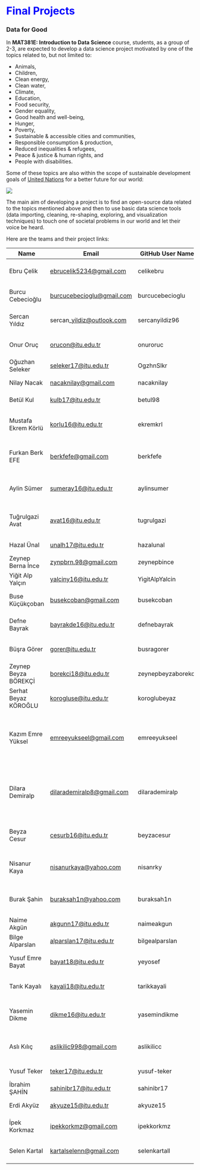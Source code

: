 
# <span style="color:blue">Final Projects</span>

### Data for Good

In **MAT381E: Introduction to Data Science** course, students, as a group of 2-3, are expected to develop a data science project motivated by one of the topics related to, but not limited to:

* Animals,
* Children, 
* Clean energy,
* Clean water,
* Climate,
* Education,
* Food security,
* Gender equality,
* Good health and well-being,
* Hunger,
* Poverty,
* Sustainable & accessible cities and communities,
* Responsible consumption & production,
* Reduced inequalities & refugees,
* Peace & justice & human rights, and
* People with disabilities.

Some of these topics are also within the scope of sustainable development goals of [United Nations](https://www.un.org/sustainabledevelopment/sustainable-development-goals/) for a better future for our world: 

![](https://unemg.org/wp-content/uploads/2018/09/SDGs-1024x320.jpeg)

The main aim of developing a project is to find an open-source data related to the topics mentioned above and then to use basic data science tools (data importing, cleaning, re-shaping, exploring, and visualization techniques) to touch one of societal problems in our world and let their voice be heard. 

 Here are the teams and their project links:


|  Name    | Email | GitHub User Name            | Team Name                      | Project Link                                                                |
| -------------------- | -------------------------- | ------------------ | ------------------------ | --------------------------------------------------------------------------- |
| Ebru Çelik           | ebrucelik5234@gmail.com    | celikebru          | Bee Aware                | [Women, Business And The Law](https://celikebru.github.io/BeeAware/)                                             |
| Burcu Cebecioğlu     | burcucebecioglu@gmail.com  | burcucebecioglu    | Bee Aware                | [Women, Business And The Law](https://burcucebecioglu.github.io/BeeAware/)                                                 |
| Sercan Yıldız        | sercan\_yildiz@outlook.com | sercanyildiz96     | Dinos                    | [Policy effects on pandemic](https://sercanyildiz96.github.io/Mat381-sercanyildiz/dinos.html)                                                  |
| Onur Oruç            | orucon@itu.edu.tr          | onuroruc           | Dinos                    | [Policy effects on pandemic](https://onuroruc.github.io/MAT381OnurOruc/dinos.html)                                                    |
| Oğuzhan Seleker      | seleker17@itu.edu.tr       | OgzhnSlkr          | Espresso                 | [Shared Bike Data in NYC](https://oguzhanseleker.github.io/CitiBikeUsageInNYC/#1)                                                     |
| Nilay Nacak          | nacaknilay@gmail.com       | nacaknilay         | Espresso                 | [Shared Bike Data in NYC](https://nacaknilay.github.io/CitiBikeUsageInNYC/#1)                                                     |
| Betül Kul            | kulb17@itu.edu.tr          | betul98            | Espresso                 | [Shared Bike Data in NYC](https://betul98.github.io/CitiBikeUsageInNYC/#1)                                                      |
| Mustafa Ekrem Körlü  | korlu16@itu.edu.tr         | ekremkrl           | Fasces                   | Estimating Non-pandemic Time Zone                                           |
| Furkan Berk EFE      | berkfefe@gmail.com         | berkfefe           | Fasces                   | Estimating Non-Pandemic Time Zone                                           |
| Aylin Sümer          | sumeray16@itu.edu.tr       | aylinsumer         | Gemittarius              | Violence against women (global)                                             |
| Tuğrulgazi Avat      | avat16@itu.edu.tr          | tugrulgazi         | Gemittarius              | Violence against women (global)                                             |
| Hazal Ünal           | unalh17@itu.edu.tr         | hazalunal          | Migraine                 | [Missing Immigrants](https://hazalunal.github.io/missing.migrants/MissingImmigrants_TeamMigraine.html)                                                        |
| Zeynep Berna İnce    | zynpbrn.98@gmail.com       | zeynepbince        | Migraine                 | [Missing Immigrants](https://zeynepbince.github.io/missing.migrants/MissingImmigrants_TeamMigraine.html)                                                          |
| Yiğit Alp Yalçın     | yalciny16@itu.edu.tr       | YigitAlpYalcin     | Migraine                 | Missing Immigrants                                                          |
| Buse Küçükçoban      | busekcoban@gmail.com       | busekcoban         | Oxygen                   | [Raptor Persecution Incidents](https://busekcoban.github.io/)                                               |
| Defne Bayrak         | bayrakde16@itu.edu.tr      | defnebayrak        | Oxygen                   | [Raptor Persecution Incidents](https://defnebayrak.github.io/#(1))                                                |
| Büşra Görer          | gorer@itu.edu.tr           | busragorer         | Perseverance             | Efficiency of university choices                                            |
| Zeynep Beyza BÖREKÇİ | borekci18@itu.edu.tr       | zeynepbeyzaborekci | Perseverance             | Efficiency of university choices                                            |
| Serhat Beyaz KÖROĞLU | korogluse@itu.edu.tr       | koroglubeyaz       | Perseverance #GoTarheels | Efficiency of university choices                                            |
| Kazım Emre Yüksel    | emreeyukseel@gmail.com     | emreeyukseel       | Q.E.D.                   | [A study on awareness of femicide statistics both in the world and in Turkey](https://emreeyukseel.github.io/Femicide-Statistics/index.html) |
| Dilara Demiralp      | dilarademiralp8@gmail.com  | dilarademiralp     | Q.E.D.                   | [A study on awareness of femicide statistics both in the world and in Turkey](https://dilarademiralp.github.io/Final-Project/Final-Report.html) |
| Beyza Cesur          | cesurb16@itu.edu.tr        | beyzacesur         | Quake                    | Earthquake Scenario Analysis for Istanbul                                   |
| Nisanur Kaya         | nisanurkaya@yahoo.com      | nisanrky           | Quake                    | Earthquake Scenario Analysis for Istanbul                                   |
| Burak Şahin          | buraksah1n@yahoo.com       | buraksah1n         | Quake                    | Earthquake Scenario Analysis for Istanbul                                   |
| Naime Akgün          | akgunn17@itu.edu.tr        | naimeakgun         | R-ge                     | [Air Quality](https://naimeakgun.github.io/final-documents/)                                                                 |
| Bilge Alparslan      | alparslan17@itu.edu.tr     | bilgealparslan     | R-ge                     | [Air Quality](https://bilgealparslan.github.io/Final-Documents/)                                                                 |
| Yusuf Emre Bayat     | bayat18@itu.edu.tr         | yeyosef            | Riot                     | [Turkey's Social Development](https://yeyosef.github.io/turkeysocialdevelopment/)                                                 |
| Tarık Kayalı         | kayali18@itu.edu.tr        | tarikkayali        | Riot                     | [Turkey's Social Development](https://tarikkayali.github.io/Turkey-Social-Development/)                                                 |
| Yasemin Dikme        | dikme16@itu.edu.tr         | yasemindikme       | Square                   | [Children's Health Around the World](https://yasemindikme.github.io/)                                     |
| Aslı Kılıç           | aslikilic998@gmail.com     | aslikilicc         | Square                   | [Children's Health Around the World](https://aslikilicc.github.io/)                                          |
| Yusuf Teker          | teker17@itu.edu.tr         | yusuf-teker        | Tesla                    | Gender Equality                                                             | 
| İbrahim ŞAHİN        | sahinibr17@itu.edu.tr      | sahinibr17         | Tesla                    | [Gender Equality](https://sahinibr17.github.io/GenderEquality/project_final_Tesla.html)                                                       |
| Erdi Akyüz           | akyuze15@itu.edu.tr        | akyuze15           | Tesla                    | [Gender Equality](https://akyuze15.github.io/GenderEquality/)                                                         |
| İpek Korkmaz         | ipekkorkmz@gmail.com       | ipekkorkmz         | Vinir                    | [Endangered Species: Sea Turtles](https://ipekkorkmz.github.io/Sea_Turtles/)                                        |
| Selen Kartal         | kartalselenn@gmail.com     | selenkartall       | Vinir                    | [Endangered Species: Sea Turtles](https://selenkartall.github.io/Endangered_Sea_Turtles/index.html)                                         |
